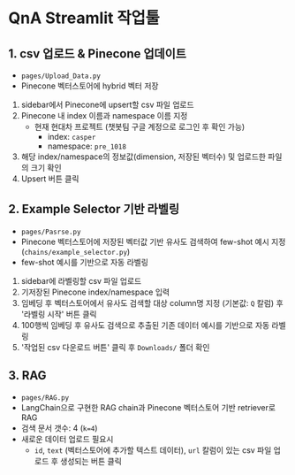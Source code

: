 # QnA Streamlit 작업툴

## 1. csv 업로드 & Pinecone 업데이트

- `pages/Upload_Data.py`
- Pinecone 벡터스토어에 hybrid 벡터 저장

1. sidebar에서 Pinecone에 upsert할 csv 파일 업로드
2. Pinecone 내 index 이름과 namespace 이름 지정
   - 현재 현대차 프로젝트 (챗봇팀 구글 계정으로 로그인 후 확인 가능)
     - index: `casper`
     - namespace: `pre_1018`
3. 해당 index/namespace의 정보값(dimension, 저장된 벡터수) 및 업로드한 파일의 크기 확인
4. Upsert 버튼 클릭

## 2. Example Selector 기반 라벨링

- `pages/Pasrse.py`
- Pinecone 벡터스토어에 저장된 벡터값 기반 유사도 검색하여 few-shot 예시 지정 (`chains/example_selector.py`)
- few-shot 예시를 기반으로 자동 라벨링

1. sidebar에 라벨링할 csv 파일 업로드
2. 기저장된 Pinecone index/namespace 입력
3. 임베딩 후 벡터스토어에서 유사도 검색할 대상 column명 지정 (기본값: `Q` 칼럼) 후 '라벨링 시작' 버튼 클릭
4. 100행씩 임베딩 후 유사도 검색으로 추출된 기존 데이터 예시를 기반으로 자동 라벨링
5. '작업된 csv 다운로드 버튼' 클릭 후 `Downloads/` 폴더 확인

## 3. RAG

- `pages/RAG.py`
- LangChain으로 구현한 RAG chain과 Pinecone 벡터스토어 기반 retriever로 RAG
- 검색 문서 갯수: 4 (`k=4`)
- 새로운 데이터 업로드 필요시
  - `id`, `text` (벡터스토어에 추가할 텍스트 데이터), `url` 칼럼이 있는 csv 파일 업로드 후 생성되는 버튼 클릭
